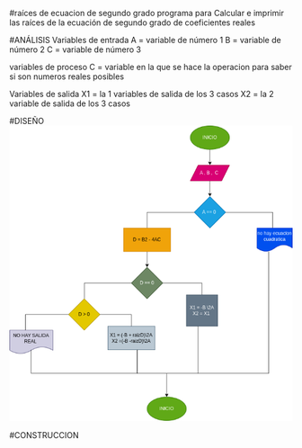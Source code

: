 #raíces de ecuacion de segundo grado programa para Calcular e imprimir las raíces de la ecuación de segundo grado de coeficientes reales

#ANÁLISIS
Variables de entrada A = variable de número 1 B = variable de número 2 C = variable de número 3

variables de proceso C = variable en la que se hace la operacion para saber si son numeros reales posibles

Variables de salida X1 = la 1 variables de salida de los 3 casos X2 = la 2 variable de salida de los 3 casos

#DISEÑO
![Diagrama de flujo](diagrama.png "diagrama de flujo")

#CONSTRUCCION